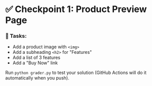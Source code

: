 # ✅ Checkpoint 1: Product Preview Page

### 🎯 Tasks:
- Add a product image with `<img>`
- Add a subheading `<h2>` for "Features"
- Add a list of 3 features
- Add a "Buy Now" link

Run `python grader.py` to test your solution (GitHub Actions will do it automatically when you push).
